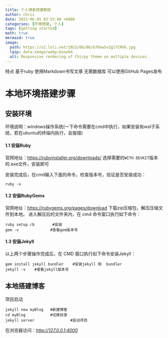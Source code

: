 ```yaml
---
title: 个人博客搭建教程
author: chris
date: 2023-06-05 03:55:00 +0800
categories: [环境搭建, 个人]
tags: [getting started]
math: true
mermaid: true
image:
  path: https://s2.loli.net/2023/06/06/b76hw5vZglfCMVk.jpg
  lqip: data:image/webp;base64
  alt: Responsive rendering of Chirpy theme on multiple devices.
---
```


特点
基于ruby
使用Markdown书写文章
无需数据库
可以使用GitHub Pages发布




# 本地环境搭建步骤

## 安装环境

环境说明：windows操作系统(一下命令需要在cmd中执行，如果安装有wsl子系统，若在ubuntu的终端内执行，会报错)


#### 1.1 安装Ruby
官网地址：https://rubyinstaller.org/downloads/
选择需要的`WITH DEVKIT`版本的.exe文件，安装即可

安装完成后，在cmd输入下面的命令，检查版本号，验证是否安装成功：
```shell
ruby -v
```

#### 1.2 安装RubyGems
官网地址：https://rubygems.org/pages/download
下载zip压缩包，解压压缩文件到本地。
进入解压后的文件夹内，在 cmd 命令窗口执行如下命令：

```shell
ruby setup.rb        #安装
gem -v              #查看gem版本号
```

#### 1.3 安装Jekyll
以上两个步骤操作完成后，在 CMD 窗口执行如下命令安装Jekyll：
```shell
gem install jekyll bundler    #安装jekyll 和  bundler
jekyll -v    #查看jekyll版本号
```


## 本地搭建博客
项目启动
```shell
jekyll new myBlog   #新建博客 
cd myBlog           #切换目录 
jekyll server                #启动项目
```

在浏览器访问：_<http://127.0.0.1:4000>_